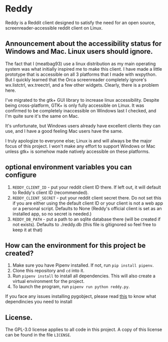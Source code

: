 # Reddy

Reddy is a Reddit client designed to satisfy the need for an open source, screenreader-accessible reddit client on Linux.

## Announcement about the accessibility status for Windows and Mac. Linux users should ignore.

The fact that I (meatbag93) use a linux distribution as my main operating system was what initially inspired me to make this client. 
I have made a little prototype that is accessible  on all 3 platforms that I made with wxpython. But I quickly learned that the Orca screenreader completely ignore's  wx.listctrl, wx.treectrl, and a few other widgets. Clearly, there is a problem here. 

I've migrated to the gtk+ GUI library to increase linux accessibility. Despite being cross-platform, GTK+ is only fully accessible on Linux. It was confirmed to be completely inaccessible on Windows last I checked, and I'm quite sure it's the same on Mac.

It's unfortunate, but Windows users already have excellent clients they can use, and I have a good feeling Mac users have the same.

I truly apologize to everyone else; Linux is and will always be the major focus of this project. I won't make any effort to support Windows or Mac unless gtk+ is somehow made natively accessible on these platforms.

## optional environment variables you can configure

1. `REDDY_CLIENT_ID` - put your reddit client ID there. If left out, it will default to Reddy's client ID (recommended).
2. `REDDY_CLIENT_SECRET` - put your reddit client secret there. Do not set this if you are either using the default client ID or your client is not a web app or a personal script. Defaults to None (Reddy's official client is set as an installed app, so no secret is needed.)
3. `REDDY_DB_PATH` - put a  path to an sqlite database there (will be created  if not exists). Defaults to ./reddy.db (this file is gitignored so feel free to keep it at that)

## How can  the environment for this project be created?

1. Make sure you have Pipenv installed. If not, run `pip install pipenv`. 
2. Clone this repository and `cd` into it.
3. Run `pipenv install` to install all dependencies. This will also create a virtual environment for the project.
4. To launch the program, run `pipenv run python reddy.py`.

If you face any issues installing pygobject, please read [this](https://pygobject.readthedocs.io/en/latest/devguide/dev_environ.html) to know what dependincies you need to install

## License.

The GPL-3.0 license applies to all code in this project. A copy of this license can be found in the file `LICENSE`.
